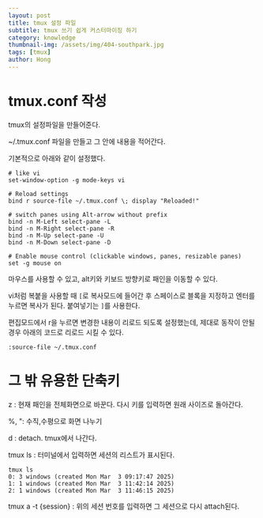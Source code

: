 ```yaml
---
layout: post
title: tmux 설정 파일
subtitle: tmux 쓰기 쉽게 커스터마이징 하기
category: knowledge
thumbnail-img: /assets/img/404-southpark.jpg
tags: [tmux]
author: Hong
---
```


# tmux.conf 작성
tmux의 설정파일을 만들어준다.

~/.tmux.conf 파일을 만들고 그 안에 내용을 적어간다.

기본적으로 아래와 같이 설정했다.
```
# like vi
set-window-option -g mode-keys vi

# Reload settings
bind r source-file ~/.tmux.conf \; display "Reloaded!"

# switch panes using Alt-arrow without prefix
bind -n M-Left select-pane -L
bind -n M-Right select-pane -R
bind -n M-Up select-pane -U
bind -n M-Down select-pane -D

# Enable mouse control (clickable windows, panes, resizable panes)
set -g mouse on
```
마우스를 사용할 수 있고, alt키와 키보드 방향키로 패인을 이동할 수 있다.

vi처럼 복붙을 사용할 때 `[`로 복사모드에 들어간 후 스페이스로 블록을 지정하고 엔터를 누르면 복사가 된다. 붙여넣기는 `]`를 사용한다.

편집모드에서 r을 누르면 변경한 내용이 리로드 되도록 설정했는데, 제대로 동작이 안될 경우 아래의 코드로 리로드 시킬 수 있다.

`:source-file ~/.tmux.conf `

# 그 밖 유용한 단축키
z : 현재 패인을 전체화면으로 바꾼다. 다시 키를 입력하면 원래 사이즈로 돌아간다.

%, ": 수직,수평으로 화면 나누기

d : detach. tmux에서 나간다.

tmux ls : 터미널에서 입력하면 세션의 리스트가 표시된다.
```
tmux ls    
0: 3 windows (created Mon Mar  3 09:17:47 2025)
1: 1 windows (created Mon Mar  3 11:42:14 2025)
2: 1 windows (created Mon Mar  3 11:46:15 2025)

```

tmux a -t {session} : 위의 세션 번호를 입력하면 그 세션으로 다시 attach된다.